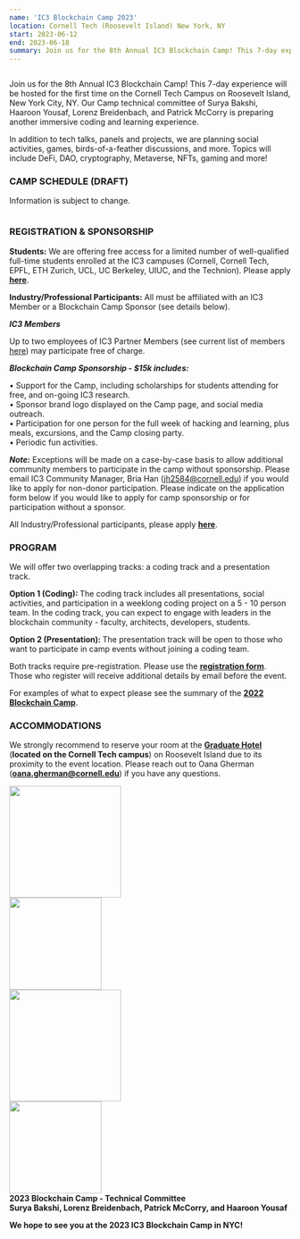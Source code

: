 ```yaml
---
name: 'IC3 Blockchain Camp 2023'
location: Cornell Tech (Roosevelt Island) New York, NY
start: 2023-06-12
end: 2023-06-18
summary: Join us for the 8th Annual IC3 Blockchain Camp! This 7-day experience will be hosted for the first time on the Cornell Tech Campus on Roosevelt Island in New York, NY. 
---
```


<div class="ui piled segment">
  <img class="ui centered image" src="../images/events/blockchain-camp-2023/ic3 logo new.png" alt="" />
</div>


Join us for the 8th Annual IC3 Blockchain Camp! This 7-day experience will be hosted for the first time on the Cornell Tech Campus on Roosevelt Island, New York City, NY. Our Camp technical committee of Surya Bakshi, Haaroon Yousaf, Lorenz Breidenbach, and Patrick McCorry is preparing another immersive coding and learning experience. 

In addition to tech talks, panels and projects, we are planning social activities, games, birds-of-a-feather discussions, and more. Topics will include DeFi, DAO, cryptography, Metaverse, NFTs, gaming and more! 


### CAMP SCHEDULE (DRAFT)

Information is subject to change.

<div class="ui piled segment">
  <img class="ui centered image" src="../images/events/blockchain-camp-2023/Draft Agenda 5.31.23.jpg" alt="" /> 
</div>


### REGISTRATION & SPONSORSHIP

**Students:** We are offering free access for a limited number of well-qualified full-time students enrolled at the IC3 campuses (Cornell, Cornell Tech, EPFL, ETH Zurich, UCL, UC Berkeley, UIUC, and the Technion). Please apply <strong><a href="https://docs.google.com/forms/d/e/1FAIpQLSd-mrUUoQhlbu9_-6iZ1o_F_VdgRSgef2Ry4O-jQXhXf5d3IA/viewform">here</a></strong>.

**Industry/Professional Participants:** All must be affiliated with an IC3 Member or a Blockchain Camp Sponsor (see details below).


***IC3 Members***

Up to two employees of IC3 Partner Members (see current list of members <a href="https://www.initc3.org/partners.html">here</a>) may participate free of charge.

***Blockchain Camp Sponsorship - $15k includes:***

• Support for the Camp, including scholarships for students attending for free, and on-going IC3 research. <br>
• Sponsor brand logo displayed on the Camp page, and social media outreach. <br>
• Participation for one person for the full week of hacking and learning, plus meals, excursions, and the Camp closing party. <br>
• Periodic fun activities. <br> 


***Note:*** Exceptions will be made on a case-by-case basis to allow additional community members to participate in the camp without sponsorship. Please email IC3 Community Manager, Bria Han (<a href="mailto:jh2584@cornell.edu">jh2584@cornell.edu</a>) if you would like to apply for non-donor participation. Please indicate on the application form below if you would like to apply for camp sponsorship or for participation without a sponsor. 

All Industry/Professional participants, please apply <strong><a href="https://docs.google.com/forms/d/e/1FAIpQLSd-mrUUoQhlbu9_-6iZ1o_F_VdgRSgef2Ry4O-jQXhXf5d3IA/viewform">here</a></strong>.


### PROGRAM

We will offer two overlapping tracks: a coding track and a presentation track.

<strong> Option 1 (Coding): </strong> The coding track includes all presentations, social activities, and participation in a weeklong coding project on a 5 - 10 person team. In the coding track, you can expect to engage with leaders in the blockchain community - faculty, architects, developers, students.

<strong> Option 2 (Presentation): </strong> The presentation track will be open to those who want to participate in camp events without joining a coding team.

Both tracks require pre-registration. Please use the <strong> <a href="https://docs.google.com/forms/d/e/1FAIpQLSd-mrUUoQhlbu9_-6iZ1o_F_VdgRSgef2Ry4O-jQXhXf5d3IA/viewform">registration form</a></strong>. Those who register will receive additional details by email before the event.

For examples of what to expect please see the summary of the <strong> <a href="https://www.initc3.org/events/2022-08-01-ic3-blockchain-camp-2022">2022 Blockchain Camp</a></strong>. 


### ACCOMMODATIONS

We strongly recommend to reserve your room at the <strong> <a href="https://www.graduatehotels.com/new-york/">Graduate Hotel</a> </strong> (<strong>located on the Cornell Tech campus</strong>) on Roosevelt Island due to its proximity to the event location. Please reach out to Oana Gherman (<strong><a href="mailto:og64@cornell.edu">oana.gherman@cornell.edu</a></strong>) if you have any questions. 

<div class="ui center aligned basic segment">
  <div class="ui centered image">
    <img class="ui image" src="../images/events/WinterRetreat2023/bakshi.png" alt="" width="200"/>
  </div>
  <div class="ui centered image">
    <img class="ui image" src="../images/events/WinterRetreat2023/lorenz.jpg" alt="" width="165"/>
  </div>
  <div class="ui centered image">
    <img class="ui image" src="../images/events/WinterRetreat2023/paddy.jpg" alt="" width="200"/>
  </div>
  <div class="ui centered image">
    <img class="ui image" src="../images/events/WinterRetreat2023/haaroon.jpg" alt="" width="165"/>
  </div>
  <div class="ui bottom attached message">
    <strong>2023 Blockchain Camp - Technical Committee<br> 
	    Surya Bakshi, Lorenz Breidenbach, Patrick McCorry, and Haaroon Yousaf</strong><br>
  </div>
</div>  

<strong> We hope to see you at the 2023 IC3 Blockchain Camp in NYC! </strong>
